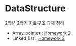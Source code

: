 # DataStructure
2학년 2학기 자료구조 과제 정리
- Array_pointer : [Homework 2](https://github.com/mjung1798/DataStructure/blob/master/ReadMe_HW2.md)
- Linked_list : [Homework 3](https://github.com/mjung1798/DataStructure/blob/master/Readme_HW3.md)
